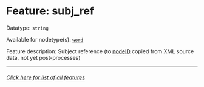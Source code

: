 # Feature: subj_ref

Datatype: `string`

Available for nodetype(s): [`word`](wordnodefeatures.md#readme)

Feature description: Subject reference (to [nodeID](nodeID.md#readme) copied from XML source data, not yet post-processes)

---
###### [Click here for list of all features](home.md#readme)
